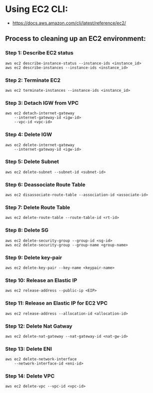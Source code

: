 # Using EC2 CLI:

* https://docs.aws.amazon.com/cli/latest/reference/ec2/

## Process to cleaning up an EC2 environment:

### Step 1: Describe EC2 status
```
aws ec2 describe-instance-status --instance-ids <instance_id>
aws ec2 describe-instances --instance-ids <instance_id>

```

### Step 2: Terminate EC2
```
aws ec2 terminate-instances --instance-ids <instance_id>

```

### Step 3: Detach IGW from VPC
```
aws ec2 detach-internet-gateway 
    --internet-gateway-id <igw-id>
    --vpc-id <vpc-id>

```

### Step 4: Delete IGW
```
aws ec2 delete-internet-gateway 
    --internet-gateway-id <igw-id>

```

### Step 5: Delete Subnet
```
aws ec2 delete-subnet --subnet-id <subnet-id>

```

### Step 6: Deassociate Route Table
```
aws ec2 disassociate-route-table --association-id <associate-id> 

```

### Step 7: Delete Route Table
```
aws ec2 delete-route-table --route-table-id <rt-id>

```

### Step 8: Delete SG
```
aws ec2 delete-security-group --group-id <sg-id>
aws ec2 delete-security-group --group-name <group-name>

```

### Step 9: Delete key-pair
```
aws ec2 delete-key-pair --key-name <keypair-name>

```

### Step 10: Release an Elastic IP
```
aws ec2 release-address --public-ip <EIP>

```

### Step 11: Release an Elastic IP for EC2 VPC 
```
aws ec2 release-address --allocation-id <allocation-id>

```

### Step 12: Delete Nat Gatway
```
aws ec2 delete-nat-gateway --nat-gateway-id <nat-gw-id>

```

### Step 13: Delete ENI
```
aws ec2 delete-network-interface 
    --network-interface-id <eni-id>

```

### Step 14: Delete VPC
```
aws ec2 delete-vpc --vpc-id <vpc-id>

```
